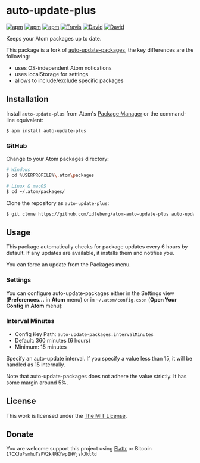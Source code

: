 # auto-update-plus

[![apm](https://img.shields.io/apm/l/auto-update-plus.svg?style=flat-square)](https://atom.io/packages/auto-update-plus)
[![apm](https://img.shields.io/apm/v/auto-update-plus.svg?style=flat-square)](https://atom.io/packages/auto-update-plus)
[![apm](https://img.shields.io/apm/dm/auto-update-plus.svg?style=flat-square)](https://atom.io/packages/auto-update-plus)
[![Travis](https://img.shields.io/travis/idleberg/atom-auto-update-plus.svg?style=flat-square)](https://travis-ci.org/idleberg/atom-auto-update-plus)
[![David](https://img.shields.io/david/idleberg/atom-auto-update-plus.svg?style=flat-square)](https://david-dm.org/idleberg/atom-auto-update-plus)
[![David](https://img.shields.io/david/dev/idleberg/atom-auto-update-plus.svg?style=flat-square)](https://david-dm.org/idleberg/atom-auto-update-plus#info=devDependencies)

Keeps your Atom packages up to date.

This package is a fork of [auto-update-packages](https://github.com/yujinakayama/atom-auto-update-packages), the key differences are the following:

* uses OS-independent Atom notications
* uses localStorage for settings
* allows to include/exclude specific packages

## Installation

Install `auto-update-plus` from Atom's [Package Manager](http://flight-manual.atom.io/using-atom/sections/atom-packages/) or the command-line equivalent:

`$ apm install auto-update-plus`

### GitHub

Change to your Atom packages directory:

```bash
# Windows
$ cd %USERPROFILE%\.atom\packages

# Linux & macOS
$ cd ~/.atom/packages/
```

Clone the repository as `auto-update-plus`:

```bash
$ git clone https://github.com/idleberg/atom-auto-update-plus auto-update-plus
```

## Usage

This package automatically checks for package updates every 6 hours by default. If any updates are available, it installs them and notifies you.

You can force an update from the Packages menu.

### Settings

You can configure auto-update-packages
either
in the Settings view (**Preferences...** in **Atom** menu)
or
in `~/.atom/config.cson` (**Open Your Config** in **Atom** menu):

### Interval Minutes

* Config Key Path: `auto-update-packages.intervalMinutes`
* Default: 360 minutes (6 hours)
* Minimum: 15 minutes

Specify an auto-update interval.
If you specify a value less than 15, it will be handled as 15 internally.

Note that auto-update-packages does not adhere the value strictly.
It has some margin around 5%.

## License

This work is licensed under the [The MIT License](LICENSE.md).

## Donate

You are welcome support this project using [Flattr](https://flattr.com/submit/auto?user_id=idleberg&url=https://github.com/idleberg/atom-auto-update-plus) or Bitcoin `17CXJuPsmhuTzFV2k4RKYwpEHVjskJktRd`
